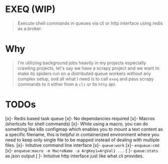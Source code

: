EXEQ (WIP)
===========
> Execute shell commands in queues via cli or http interface using redis as a broker.

Why
===
> I'm utilizing background jobs heavily in my projects especially crawling projects, let's say we have a scrapy project and we want to make its spiders run on a distributed queue workers without any complex setup, sod all what I need is to call `exeq` and pass scrapy commands to it either from a `cli` or its `http` api.

TODOs
========
[x]- Redis based task queue
[x]- No dependancies required
[x]- Macros (shortcuts for shell commands)
[x]- While using a macro, you can do something like k8s configmap which enables you to mount a text content as a specific filename, this is helpful in containerized environment where you need to keep only single file to be mapped instead of dealing with multiple files.
[x]- Initutive command line interface 
    [x]- `queue:work`
    [x]- `enqueue:cmd`
    [x]- `enqueue:macro -m MacroName -a ArgKey1=ArgVal1 ...`
    [ ]- `queue:stats` as json output
[ ]- Initutive http interface just like what cli provides.
